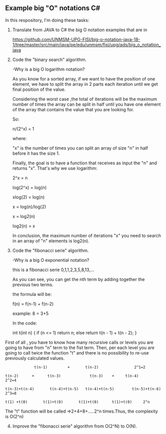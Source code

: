 Example big "O" notations C#
-------------------------

In this respository, I'm doing these tasks:

1. Translate from JAVA to C# the big O notation examples that are in  

   https://github.com/UNMSM-UPG-FISI/big-o-notation-java-18-1/tree/master/src/main/java/pe/edu/unmsm/fisi/upg/ads/big_o_notation_java

2. Code the "binary search" algorithm.

   -Why is a big O logarithm notation? 
   
	As you know for a sorted array, if we want to have the position of one element, we have to split the array in 2 parts each iteration
	until we get final position of the value.
	
	Considering the worst case ,the total of iterations will be the maximum number of times the array can be split in half until you have one element of the array that contains the value that you are looking for.
	
	So:
	
	n/(2^x) = 1
	
	where:
	
	"x" is the number of times you can split an array of size "n" in half before it has the size 1.
	
	Finally, the goal is to have a function that receives as input the "n" and returns "x". That's why we use logarithm:
	
	2^x = n
	
	log(2^x) = log(n)
	
	xlog(2) = log(n)
	
	x = log(n)/log(2)
	
	x = log2(n)
	
	log2(n) = x
	
	In conclusion, the maximum number of iterations "x" you need to search in an array of "n" elements is log2(n).
	
	
3. Code the "fibonacci serie" algorithm. 

   -Why is a big O exponential notation?
   
   	this is a fibonacci serie 0,1,1,2,3,5,8,13,...

	As you can see, you can get the nth term by adding together the previous two terms.

	the formula will be:

	f(n) = f(n-1) + f(n-2)

	example: 8 = 3+5

	In the code:

	int t(int n)
	{
    	  if (n <= 1) return n;
          else return t(n - 1) + t(n - 2);
	}

First of all , you have to know how many recursive calls or levels you are going to have from "n" term to the fist term. Then, per each level you are going to call twice the function "t" and there is no possibility to re-use previously calculated values.

	     		 t(n-1)			+ 		t(n-2)	     	      2^1=2
	      
	t(n-2)		+      t(n-3)		      t(n-3)	+	  t(n-4)      2^2=4
     
	t(n-3)+t(n-4)	    t(n-4)+t(n-5)	t(n-4)+t(n-5)	     t(n-5)+t(n-6)    2^3=8

	t(1) +t(0)	     t(1)+t(0)		 t(1)+t(0)		t(1)+t(0)     2^n

The "t" function will be called =>2+4+8+.....2^n times.Thus, the complexity  is O(2^n)
   
4. Improve the "fibonacci serie" algorithm from O(2^N) to O(N).
